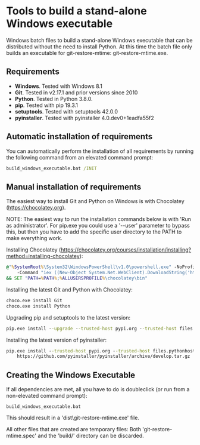 Tools to build a stand-alone Windows executable
===============================================

Windows batch files to build a stand-alone Windows executable
that can be distributed without the need to install Python.
At this time the batch file only builds an executable for
git-restore-mtime: git-restore-mtime.exe.


Requirements
------------

- **Windows**. Tested with Windows 8.1
- **Git**. Tested in v2.17.1 and prior versions since 2010
- **Python**. Tested in Python 3.8.0.
- **pip**. Tested with pip 19.3.1
- **setuptools**. Tested with setuptools 42.0.0
- **pyinstaller**. Tested with pyinstaller 4.0.dev0+1eadfa55f2

Automatic installation of requirements
-----------------------------------
You can automatically perform the installation of all requirements
by running the following command from an elevated command prompt:
```cmd
build_windows_executable.bat /INIT
```

Manual installation of requirements
-----------------------------------
The easiest way to install Git and Python on Windows is with Chocolatey (https://chocolatey.org).

NOTE: The easiest way to run the installation commands below is with 'Run as administrator'.
For pip.exe you could use a '--user' parameter to bypass this,
but then you have to add the specific user directory to the PATH to make everything work.

Installing Chocolatey (<https://chocolatey.org/courses/installation/installing?method=installing-chocolatey>):
```cmd
@"%SystemRoot%\System32\WindowsPowerShell\v1.0\powershell.exe" -NoProfile -InputFormat None -ExecutionPolicy Bypass ^
    -Command "iex ((New-Object System.Net.WebClient).DownloadString('https://chocolatey.org/install.ps1'))" ^
&& SET "PATH=%PATH%;%ALLUSERSPROFILE%\chocolatey\bin"
```

Installing the latest Git and Python with Chocolatey:
```cmd
choco.exe install Git
choco.exe install Python
```
Upgrading pip and setuptools to the latest version:
```cmd
pip.exe install --upgrade --trusted-host pypi.org --trusted-host files.pythonhosted.org pip setuptools
```
Installing the latest version of pyinstaller:
```cmd
pip.exe install --trusted-host pypi.org --trusted-host files.pythonhosted.org ^
    https://github.com/pyinstaller/pyinstaller/archive/develop.tar.gz
```



Creating the Windows Executable
-------------------------------

If all dependencies are met, all you have to do is doubleclick (or run from a non-elevated command prompt):
```
build_windows_executable.bat
```
This should result in a 'dist\git-restore-mtime.exe' file.

All other files that are created are temporary files:
Both 'git-restore-mtime.spec' and the 'build/' directory can be discarded.
